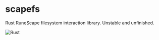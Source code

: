 # scapefs
Rust RuneScape filesystem interaction library. Unstable and unfinished.

![Rust](https://github.com/Velocity-/scapefs/workflows/Rust/badge.svg)
